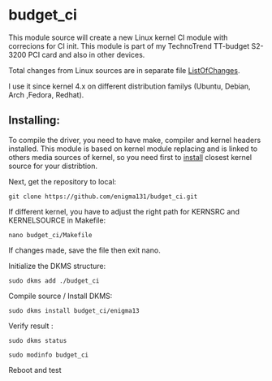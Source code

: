 # budget_ci

This module source will create a new Linux kernel CI module with correcions for CI init. This module is part of my TechnoTrend TT-budget S2-3200 PCI card and also in other devices.

Total changes from Linux sources are in separate file [ListOfChanges](ListOfChanges). 

I use it since kernel 4.x on different distribution familys (Ubuntu, Debian, Arch ,Fedora, Redhat).

## Installing:

To compile the driver, you need to have make, compiler and kernel headers installed. This module is based on kernel module replacing and is linked to others media sources of kernel, so you need first to [install](KernelInstall.md) closest kernel source for your distribtion.

Next, get the repository to local:

    git clone https://github.com/enigma131/budget_ci.git

If different kernel, you have to adjust the right path for KERNSRC and KERNELSOURCE in Makefile:

    nano budget_ci/Makefile 

If changes made, save the file then exit nano.

Initialize the DKMS structure:

    sudo dkms add ./budget_ci

Compile source / Install DKMS:

    sudo dkms install budget_ci/enigma13

Verify result :

    sudo dkms status

    sudo modinfo budget_ci

Reboot and test
